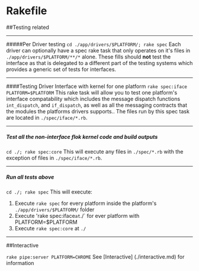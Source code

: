 # Rakefile

##Testing related

------

#####Per Driver testing
`cd ./app/drivers/$PLATFORM/; rake spec`
Each driver can optionally have a spec rake task that only operates on it's files in `./app/drivers/$PLATFORM/**/*` alone. These fills should **not** test the interface as that is delegated to a different part of the testing systems which provides a generic set of tests for interfaces.

------

####Testing Driver Interface with kernel for one platform
`rake spec:iface PLATFORM=$PLATFORM`
This rake task will allow you to test one platform's interface compatability which includes the message dispatch functions `int_dispatch`, and `if_dispatch`,
as well as all the messaging contracts that the modules the platforms drivers supports.. The files run by this spec task are located in `./spec/iface/*.rb`.

------

##### Test all the non-interface flok kernel code and build outputs
`cd ./; rake spec:core`
This will execute any files in `./spec/*.rb` with the exception of files in `./spec/iface/*.rb`.

------

##### Run all tests above
`cd ./; rake spec`
This will execute:
 1. Execute `rake spec` for every platform inside the platform's `./app/drivers/$PLATFORM/` folder
 2. Execute 'rake spec:iface` at `./` for ever platform with PLATFORM=$PLATFORM
 2. Execute `rake spec:core` at `./`

------

##Interactive

`rake pipe:server PLATFORM=CHROME`
See [Interactive] (./interactive.md) for information
